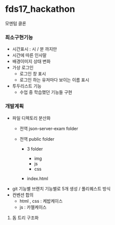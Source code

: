 # fds17_hackathon

모멘텀 클론

### 최소구현기능

- 시간표시 : 시 / 분 까지만 
- 시간에 따른 인사말 
- 배경이미지 상태 변화
- 가상 로그인 
  - 로그인 창 표시
  - 로그인 하는 유저마다 보이는 이름 표시
- 투두리스트 기능 
  - 수업 중 학습했던 기능들 구현

### 개발계획

- 파일 디렉토리 분산화
  - 전역 json-server-exam folder
  - 전역 public folder
  
    - 3 folder 
      - img
      - js
      - css
      
    -  index.html
- git 기능별 브랜치 기능별로 5개 생성 / 풀리퀘스트 방식
- 컨벤션 합의
  - html , css : 케밥케이스
  - js : 카멜케이스

1. 돔 트리 구조화




